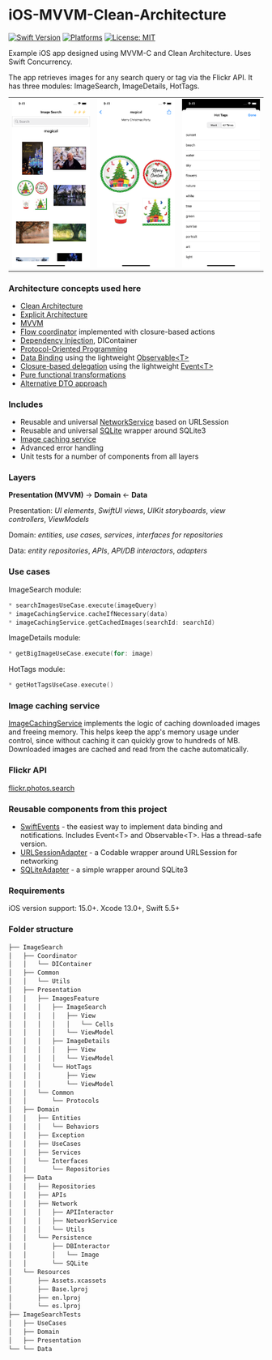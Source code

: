 # iOS-MVVM-Clean-Architecture
[![Swift Version](https://img.shields.io/badge/Swift-5-F16D39.svg?style=flat)](https://swift.org)
[![Platforms](https://img.shields.io/badge/platform-iOS-lightgrey.svg)](https://developer.apple.com/swift/)
[![License: MIT](https://img.shields.io/badge/License-MIT-yellow.svg)](https://github.com/denissimon/iOS-MVVM-Clean-Architecture/blob/master/LICENSE)

Example iOS app designed using MVVM-C and Clean Architecture. Uses Swift Concurrency.

The app retrieves images for any search query or tag via the Flickr API. It has three modules: ImageSearch, ImageDetails, HotTags.

<table> 
  <tr>
    <td> <img src="Screenshots/1 iOS-MVVM-Clean-Architecture Screen Shot - 2023-12-17.png" width = 252px></td>
    <td> <img src="Screenshots/2 iOS-MVVM-Clean-Architecture Screen Shot - 2023-12-17.png" width = 252px></td>
    <td> <img src="Screenshots/3 iOS-MVVM-Clean-Architecture Screen Shot - 2023-12-17.png" width = 252px></td>
  </tr>
</table>

### Architecture concepts used here

- [Clean Architecture][CleanArchitectureLink]
- [Explicit Architecture][ExplicitArchitectureLink]
- [MVVM][MVVMLink]
- [Flow coordinator][FlowCoordinatorLink] implemented with closure-based actions
- [Dependency Injection][DIContainerLink], DIContainer
- [Protocol-Oriented Programming][POPLink]
- [Data Binding][DataBindingLink] using the lightweight [Observable\<T\>][ObservableLink]
- [Closure-based delegation][ClosureBasedDelegationLink] using the lightweight [Event\<T\>][EventLink]
- [Pure functional transformations][PureFunctionalTransformationsLink]
- [Alternative DTO approach][AlternativeDTOApproachLink]

[CleanArchitectureLink]: https://blog.cleancoder.com/uncle-bob/2012/08/13/the-clean-architecture.html
[ExplicitArchitectureLink]: https://herbertograca.com/2017/11/16/explicit-architecture-01-ddd-hexagonal-onion-clean-cqrs-how-i-put-it-all-together
[MVVMLink]: https://github.com/denissimon/iOS-MVVM-Clean-Architecture/tree/master/ImageSearch/Presentation/ImagesFeature/ImageSearch
[FlowCoordinatorLink]: https://github.com/denissimon/iOS-MVVM-Clean-Architecture/tree/master/ImageSearch/Coordinator
[DIContainerLink]: https://github.com/denissimon/iOS-MVVM-Clean-Architecture/blob/master/ImageSearch/Coordinator/DIContainer/DIContainer.swift
[POPLink]: https://www.swiftanytime.com/blog/protocol-oriented-programming-in-swift
[DataBindingLink]: https://github.com/denissimon/iOS-MVVM-Clean-Architecture/blob/master/ImageSearch/Presentation/ImagesFeature/ImageSearch/ViewModel/DefaultImageSearchViewModel.swift
[ObservableLink]: https://github.com/denissimon/iOS-MVVM-Clean-Architecture/blob/master/ImageSearch/Common/Utils/SwiftEvents.swift#L86
[ClosureBasedDelegationLink]: https://github.com/denissimon/iOS-MVVM-Clean-Architecture/blob/master/ImageSearch/Presentation/ImagesFeature/HotTags/ViewModel/DefaultHotTagsViewModel.swift
[EventLink]: https://github.com/denissimon/iOS-MVVM-Clean-Architecture/blob/master/ImageSearch/Common/Utils/SwiftEvents.swift
[PureFunctionalTransformationsLink]: https://blog.ploeh.dk/2020/03/02/impureim-sandwich
[AlternativeDTOApproachLink]: https://medium.com/geekculture/why-we-shouldnt-use-data-transfer-objects-in-swift-38dcef529a66

### Includes

- Reusable and universal [NetworkService][NetworkServiceLink] based on URLSession
- Reusable and universal [SQLite][SQLiteAdapterLink] wrapper around SQLite3
- [Image caching service][ImageCachingServiceLink]
- Advanced error handling
- Unit tests for a number of components from all layers

[NetworkServiceLink]: https://github.com/denissimon/iOS-MVVM-Clean-Architecture/blob/master/ImageSearch/Data/Network/NetworkService/NetworkService.swift
[SQLiteAdapterLink]: https://github.com/denissimon/iOS-MVVM-Clean-Architecture/tree/master/ImageSearch/Data/Persistence/SQLite
[ImageCachingServiceLink]: https://github.com/denissimon/iOS-MVVM-Clean-Architecture/blob/master/ImageSearch/Domain/Services/ImageCachingService.swift

### Layers

**Presentation (MVVM)** -> **Domain** <- **Data**

Presentation: _UI elements_, _SwiftUI views_, _UIKit storyboards_, _view controllers_, _ViewModels_

Domain: _entities_, _use cases_, _services_, _interfaces for repositories_

Data: _entity repositories_, _APIs_, _API/DB interactors_, _adapters_

### Use cases

ImageSearch module:
```swift
* searchImagesUseCase.execute(imageQuery)
* imageCachingService.cacheIfNecessary(data)
* imageCachingService.getCachedImages(searchId: searchId)
```

ImageDetails module:
```swift
* getBigImageUseCase.execute(for: image)
```

HotTags module:
```swift
* getHotTagsUseCase.execute()
```

### Image caching service

[ImageCachingService][ImageCachingServiceLink] implements the logic of caching downloaded images and freeing memory. This helps keep the app's memory usage under control, since without caching it can quickly grow to hundreds of MB. Downloaded images are cached and read from the cache automatically.

### Flickr API

[flickr.photos.search][FlickrAPILink]

[FlickrAPILink]: https://www.flickr.com/services/api/flickr.photos.search.html

### Reusable components from this project

- [SwiftEvents](https://github.com/denissimon/SwiftEvents) - the easiest way to implement data binding and notifications. Includes Event\<T\> and Observable\<T\>. Has a thread-safe version.
- [URLSessionAdapter](https://github.com/denissimon/URLSessionAdapter) - a Codable wrapper around URLSession for networking
- [SQLiteAdapter](https://github.com/denissimon/SQLiteAdapter) - a simple wrapper around SQLite3

### Requirements

iOS version support: 15.0+. Xcode 13.0+, Swift 5.5+

### Folder structure 

```bash 
├── ImageSearch
│   ├── Coordinator
│   │   └── DIContainer
│   ├── Common
│   │   └── Utils
│   ├── Presentation
│   │   ├── ImagesFeature
│   │   │   ├── ImageSearch
│   │   │   │   ├── View
│   │   │   │   │   └── Cells
│   │   │   │   └── ViewModel
│   │   │   ├── ImageDetails
│   │   │   │   ├── View
│   │   │   │   └── ViewModel
│   │   │   └── HotTags
│   │   │       ├── View
│   │   │       └── ViewModel
│   │   └── Common
│   │       └── Protocols
│   ├── Domain
│   │   ├── Entities
│   │   │   └── Behaviors
│   │   ├── Exception
│   │   ├── UseCases
│   │   ├── Services
│   │   └── Interfaces
│   │       └── Repositories
│   ├── Data
│   │   ├── Repositories
│   │   ├── APIs
│   │   ├── Network
│   │   │   ├── APIInteractor
│   │   │   ├── NetworkService
│   │   │   └── Utils
│   │   └── Persistence
│   │       ├── DBInteractor
│   │       │   └── Image
│   │       └── SQLite
│   └── Resources
│       ├── Assets.xcassets
│       ├── Base.lproj
│       ├── en.lproj
│       └── es.lproj
├── ImageSearchTests
│   ├── UseCases
│   ├── Domain
│   ├── Presentation
└── └── Data
```
